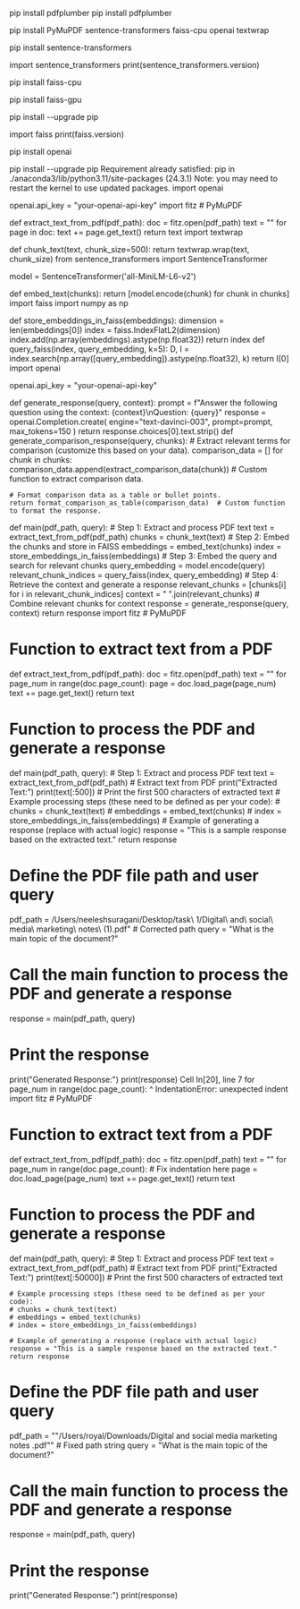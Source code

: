 pip install pdfplumber pip install pdfplumber

pip install PyMuPDF sentence-transformers faiss-cpu openai textwrap

pip install sentence-transformers

import sentence_transformers
print(sentence_transformers.version)

pip install faiss-cpu

pip install faiss-gpu

pip install --upgrade pip

import faiss
print(faiss.version)

pip install openai

pip install --upgrade pip
Requirement already satisfied: pip in ./anaconda3/lib/python3.11/site-packages (24.3.1)
Note: you may need to restart the kernel to use updated packages.
import openai

openai.api_key = "your-openai-api-key"
import fitz  # PyMuPDF

def extract_text_from_pdf(pdf_path):
    doc = fitz.open(pdf_path)
    text = ""
    for page in doc:
        text += page.get_text()
    return text
import textwrap

def chunk_text(text, chunk_size=500):
    return textwrap.wrap(text, chunk_size)
from sentence_transformers import SentenceTransformer

model = SentenceTransformer('all-MiniLM-L6-v2')

def embed_text(chunks):
    return [model.encode(chunk) for chunk in chunks]
import faiss
import numpy as np

def store_embeddings_in_faiss(embeddings):
    dimension = len(embeddings[0])
    index = faiss.IndexFlatL2(dimension)
    index.add(np.array(embeddings).astype(np.float32))
    return index
def query_faiss(index, query_embedding, k=5):
    D, I = index.search(np.array([query_embedding]).astype(np.float32), k)
    return I[0]
import openai

openai.api_key = "your-openai-api-key"

def generate_response(query, context):
    prompt = f"Answer the following question using the context: {context}\nQuestion: {query}"
    response = openai.Completion.create(
        engine="text-davinci-003", 
        prompt=prompt, 
        max_tokens=150
    )
    return response.choices[0].text.strip()
def generate_comparison_response(query, chunks):
    # Extract relevant terms for comparison (customize this based on your data).
    comparison_data = []
    for chunk in chunks:
        comparison_data.append(extract_comparison_data(chunk))  # Custom function to extract comparison data.

    # Format comparison data as a table or bullet points.
    return format_comparison_as_table(comparison_data)  # Custom function to format the response.
def main(pdf_path, query):
    # Step 1: Extract and process PDF text
    text = extract_text_from_pdf(pdf_path)
    chunks = chunk_text(text)
    # Step 2: Embed the chunks and store in FAISS
    embeddings = embed_text(chunks)
    index = store_embeddings_in_faiss(embeddings)
    # Step 3: Embed the query and search for relevant chunks
    query_embedding = model.encode(query)
    relevant_chunk_indices = query_faiss(index, query_embedding)
     # Step 4: Retrieve the context and generate a response
    relevant_chunks = [chunks[i] for i in relevant_chunk_indices]
    context = " ".join(relevant_chunks)  # Combine relevant chunks for context
    response = generate_response(query, context)
    return response
import fitz  # PyMuPDF

# Function to extract text from a PDF
def extract_text_from_pdf(pdf_path):
    doc = fitz.open(pdf_path)
    text = ""
     for page_num in range(doc.page_count):
        page = doc.load_page(page_num)
        text += page.get_text()
    return text

# Function to process the PDF and generate a response
def main(pdf_path, query):
    # Step 1: Extract and process PDF text
    text = extract_text_from_pdf(pdf_path)  # Extract text from PDF
    print("Extracted Text:")
    print(text[:500])  # Print the first 500 characters of extracted text
     # Example processing steps (these need to be defined as per your code):
    # chunks = chunk_text(text)
    # embeddings = embed_text(chunks)
    # index = store_embeddings_in_faiss(embeddings)
     # Example of generating a response (replace with actual logic)
    response = "This is a sample response based on the extracted text."
    return response

# Define the PDF file path and user query
pdf_path = /Users/neeleshsuragani/Desktop/task\ 1/Digital\ and\ social\ media\ marketing\ notes\ \(1\).pdf"  # Corrected path
query = "What is the main topic of the document?"

# Call the main function to process the PDF and generate a response
response = main(pdf_path, query)

# Print the response
print("Generated Response:")
print(response)
  Cell In[20], line 7
    for page_num in range(doc.page_count):
    ^
IndentationError: unexpected indent
import fitz  # PyMuPDF

# Function to extract text from a PDF
def extract_text_from_pdf(pdf_path):
    doc = fitz.open(pdf_path)
    text = ""
    for page_num in range(doc.page_count):  # Fix indentation here
        page = doc.load_page(page_num)
        text += page.get_text()
    return text

# Function to process the PDF and generate a response
def main(pdf_path, query):
    # Step 1: Extract and process PDF text
    text = extract_text_from_pdf(pdf_path)  # Extract text from PDF
    print("Extracted Text:")
    print(text[:50000])  # Print the first 500 characters of extracted text
    
    # Example processing steps (these need to be defined as per your code):
    # chunks = chunk_text(text)
    # embeddings = embed_text(chunks)
    # index = store_embeddings_in_faiss(embeddings)
    
    # Example of generating a response (replace with actual logic)
    response = "This is a sample response based on the extracted text."
    return response

# Define the PDF file path and user query
pdf_path = ""/Users/royal/Downloads/Digital and social media marketing notes .pdf""  # Fixed path string
query = "What is the main topic of the document?"

# Call the main function to process the PDF and generate a response
response = main(pdf_path, query)

# Print the response
print("Generated Response:")
print(response)
